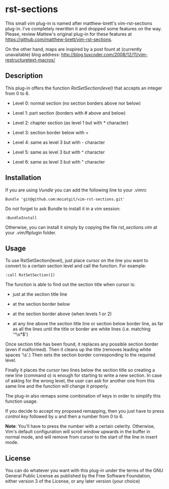 rst-sections
============

This small vim plug-in is named after matthew-brett's vim-rst-sections
plug-in. I've completely rewritten it and dropped some features on the
way. Please, review Mattew's original plug-in for these features at
https://github.com/matthew-brett/vim-rst-sections.

On the other hand, maps are inspired by a post fount at (currently
unavailable) blog address:
http://blog.tuxcoder.com/2008/12/11/vim-restructuretext-macros/

Description
-----------

This plug-in offers the function *RstSetSection(level)* that accepts
an integer from 0 to 6.

* Level 0: normal section (no section borders above nor below)

* Level 1: part section (borders with # above and below)

* Level 2: chapter section (as level 1 but with * character)

* Level 3: section border below with =

* Level 4: same as level 3 but with - character

* Level 5: same as level 3 but with ^ character

* Level 6: same as level 3 but with " character

Installation
------------

If you are using *Vundle* you can add the following line to your
.vimrc

    Bundle 'git@github.com:moiatgit/vim-rst-sections.git'

Do not forget to ask Bundle to install it in a vim session:

    :BundleInstall

Otherwise, you can install it simply by copying the file
*rst_sections.vim* at your .vim/ftplugin folder.


Usage
-----

To use RstSetSection(level), just place cursor on the line you want to
convert to a certain section level and call the function. For example:

    :call RstSetSection(1)

The function is able to find out the section title when cursor is:

* just at the section title line

* at the section border below

* at the section border above (when levels 1 or 2)

* at any line above the section title line or section below border
  line, as far as all the lines until the title or border are white
  lines (i.e. matching '^\s\*$')

Once section title has been found, it replaces any possible section
border (even if malformed). Then it cleans up the title (removes
leading white spaces '\s'.) Then sets the section border corresponding
to the required level.

Finally it places the cursor two lines below the section title so
creating a new line (command o) is enough for starting to write a new
section. In case of asking for the wrong level, the user can ask for
another one from this same line and the function will change it
properly.

The plug-in also remaps some combination of keys in order to simplify
this function usage.

If you decide to accept my proposed remapping, then you just have to
press *control key* followed by *u* and then a number from 0 to 6.

**Note**: You'll have to press the number with a certain celerity.
Otherwise, Vim's default configuration will scroll window upwards in
the buffer in normal mode, and will remove from cursor to the start of
the line in insert mode.

License
-------

You can do whatever you want with this plug-in
under the terms of the GNU General Public License
as published by the Free Software Foundation,
either version 3 of the License, or any later version (your choice)
